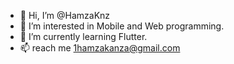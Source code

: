 - 👋 Hi, I’m @HamzaKnz
- 👀 I’m interested in Mobile and Web programming.
- 🌱 I’m currently learning Flutter.
- 📫 reach me 1hamzakanza@gmail.com

<!---
HamzaKnz/HamzaKnz is a ✨ special ✨ repository because its `README.md` (this file) appears on your GitHub profile.
You can click the Preview link to take a look at your changes.
--->
